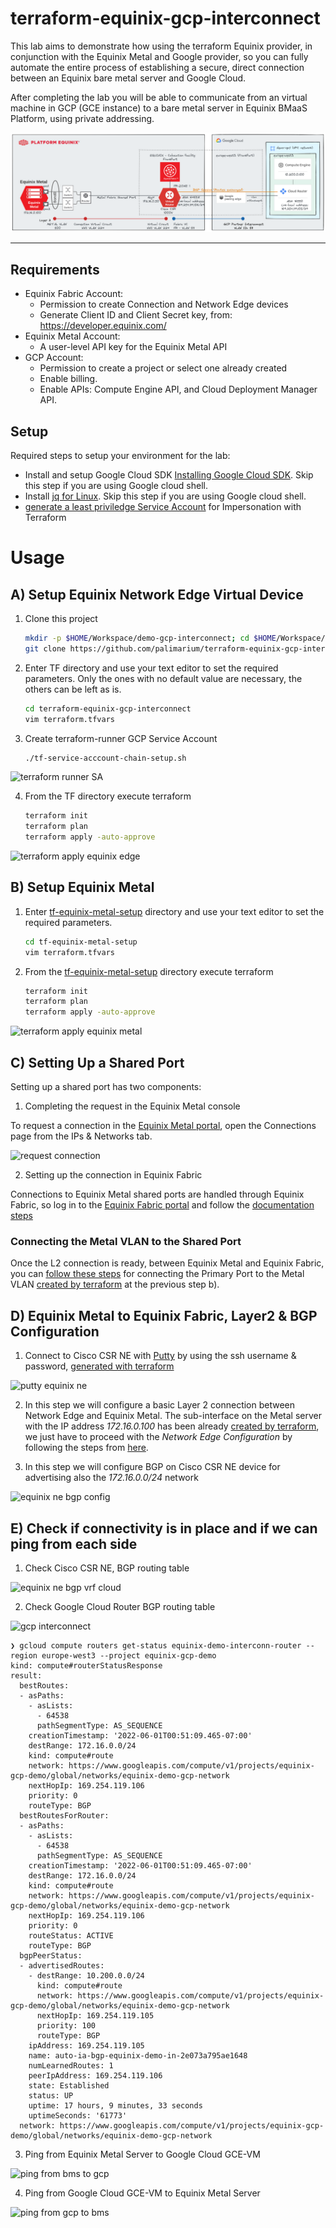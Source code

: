 # terraform-equinix-gcp-interconnect

This lab aims to demonstrate how using the terraform Equinix provider, in conjunction with the Equinix Metal and Google provider, so you can fully automate the entire process of establishing a secure, direct connection between an Equinix bare metal server and Google Cloud.

After completing the lab you will be able to communicate from an virtual machine in GCP (GCE instance) to a bare metal server in Equinix BMaaS Platform, using private addressing.

![GCP Equinix Fabric diagram](/docs/images/architecture-diagram-equinix-gcp.png?raw=true "GCP Equinix Fabric diagram")


---

## Requirements

* Equinix Fabric Account:
  - Permission to create Connection and Network Edge devices
  - Generate Client ID and Client Secret key, from: https://developer.equinix.com/
* Equinix Metal Account:
  - A user-level API key for the Equinix Metal API  
* GCP Account: 
  - Permission to create a project or select one already created
  - Enable billing.
  - Enable APIs: Compute Engine API, and Cloud Deployment Manager API.



## Setup

Required steps to setup your environment for the lab:

* Install and setup Google Cloud SDK [Installing Google Cloud SDK](https://cloud.google.com/sdk/docs/install). Skip this step if you are using Google cloud shell.
* Install [jq for Linux](https://stedolan.github.io/jq/). Skip this step if you are using Google cloud shell.
* [generate a least priviledge Service Account](/tf-service-acccount-chain-setup.sh) for Impersonation with Terraform

# Usage

## A) Setup Equinix Network Edge Virtual Device

1. Clone this project

   ```sh
   mkdir -p $HOME/Workspace/demo-gcp-interconnect; cd $HOME/Workspace/demo-gcp-interconnect
   git clone https://github.com/palimarium/terraform-equinix-gcp-interconnect.git
   ```
2. Enter TF directory and use your text editor to set the required parameters. Only the ones with no default value are necessary, the others can be left as is.

   ```sh
   cd terraform-equinix-gcp-interconnect
   vim terraform.tfvars

3. Create terraform-runner GCP Service Account 
    ```sh
   ./tf-service-acccount-chain-setup.sh

![terraform runner SA](/docs/images/execute_tf-service-acccount-chain-setup.png?raw=true "terraform runner SA")

4. From the TF directory execute terraform

   ```sh
   terraform init
   terraform plan
   terraform apply -auto-approve

![terraform apply equinix edge](/docs/images/terraform-apply-equinix-edge.png?raw=true "terraform apply equinix edge")   

## B) Setup Equinix Metal

1. Enter [tf-equinix-metal-setup](/tf-equinix-metal-setup/) directory and use your text editor to set the required parameters.

   ```sh
   cd tf-equinix-metal-setup
   vim terraform.tfvars

2. From the [tf-equinix-metal-setup](/tf-equinix-metal-setup/) directory execute terraform

   ```sh
   terraform init
   terraform plan
   terraform apply -auto-approve

![terraform apply equinix metal](/docs/images/terraform-apply-equinix-metal.png?raw=true "terraform apply equinix metal")


## C) Setting Up a Shared Port

Setting up a shared port has two components:

1. Completing the request in the Equinix Metal console

To request a connection in the [Equinix Metal portal](https://metal.equinix.com/developers/docs/equinix-interconnect/shared-ports/#requesting-a-connection), open the Connections page from the IPs & Networks tab.

![request connection](/docs/images/l2-connection-request.png?raw=true "request connection")

2. Setting up the connection in Equinix Fabric

Connections to Equinix Metal shared ports are handled through Equinix Fabric, so log in to the [Equinix Fabric portal](https://fabric.equinix.com/) and follow the [documentation steps](https://metal.equinix.com/developers/docs/equinix-interconnect/shared-ports/#connecting-through-equinix-fabric)

### Connecting the Metal VLAN to the Shared Port

Once the L2 connection is ready, between Equinix Metal and Equinix Fabric, you can [follow these steps](https://metal.equinix.com/developers/docs/equinix-interconnect/shared-ports/#connecting-vlans-to-shared-ports) for connecting the Primary Port to the Metal VLAN [created by terraform](/tf-equinix-metal-setup/main.tf#L18) at the previous step b).


## D) Equinix Metal to Equinix Fabric, Layer2 & BGP Configuration


1. Connect to Cisco CSR NE with [Putty](https://www.putty.org/ "test") by using the ssh username & password, [generated with terraform](equinix_ne.tf#L29 "test")

![putty equinix ne](/docs/images/putty-equinix-ne.png?raw=true "putty equinix ne")

2. In this step we will configure a basic Layer 2 connection between Network Edge and Equinix Metal. The sub-interface on the Metal server with the IP address *172.16.0.100* has been already [created by terraform](/tf-equinix-metal-setup/templates/user_data.sh.tpl), we just have to proceed with the *Network Edge Configuration* by following the steps from [here](https://docs.equinix.com/en-us/Content/digital-config/DC-metal-NE-Layer2.htm).

3. In this step we will configure BGP on Cisco CSR NE device for advertising also the *172.16.0.0/24* network


![equinix ne bgp config](/docs/images/cisco-ne-bgp-configurations.png?raw=true "equinix ne bgp config")



## E) Check if connectivity is in place and if we can ping from each side

1. Check Cisco CSR NE, BGP routing table

![equinix ne bgp vrf cloud](/docs/images/equinix-ne-bgp-vrf-cloud.png?raw=true "equinix ne bgp vrf cloud")

2. Check Google Cloud Router BGP routing table

![gcp interconnect](/docs/images/equinix-demo-interconn-vlan.png?raw=true "gcp interconnect")


```
❯ gcloud compute routers get-status equinix-demo-interconn-router --region europe-west3 --project equinix-gcp-demo
kind: compute#routerStatusResponse
result:
  bestRoutes:
  - asPaths:
    - asLists:
      - 64538
      pathSegmentType: AS_SEQUENCE
    creationTimestamp: '2022-06-01T00:51:09.465-07:00'
    destRange: 172.16.0.0/24
    kind: compute#route
    network: https://www.googleapis.com/compute/v1/projects/equinix-gcp-demo/global/networks/equinix-demo-gcp-network
    nextHopIp: 169.254.119.106
    priority: 0
    routeType: BGP
  bestRoutesForRouter:
  - asPaths:
    - asLists:
      - 64538
      pathSegmentType: AS_SEQUENCE
    creationTimestamp: '2022-06-01T00:51:09.465-07:00'
    destRange: 172.16.0.0/24
    kind: compute#route
    network: https://www.googleapis.com/compute/v1/projects/equinix-gcp-demo/global/networks/equinix-demo-gcp-network
    nextHopIp: 169.254.119.106
    priority: 0
    routeStatus: ACTIVE
    routeType: BGP
  bgpPeerStatus:
  - advertisedRoutes:
    - destRange: 10.200.0.0/24
      kind: compute#route
      network: https://www.googleapis.com/compute/v1/projects/equinix-gcp-demo/global/networks/equinix-demo-gcp-network
      nextHopIp: 169.254.119.105
      priority: 100
      routeType: BGP
    ipAddress: 169.254.119.105
    name: auto-ia-bgp-equinix-demo-in-2e073a795ae1648
    numLearnedRoutes: 1
    peerIpAddress: 169.254.119.106
    state: Established
    status: UP
    uptime: 17 hours, 9 minutes, 33 seconds
    uptimeSeconds: '61773'
  network: https://www.googleapis.com/compute/v1/projects/equinix-gcp-demo/global/networks/equinix-demo-gcp-network
```

3. Ping from Equinix Metal Server to Google Cloud GCE-VM


![ping from bms to gcp](/docs/images/ping-metal-to-gcp.png?raw=true "ping from bms to gcp")


4. Ping from Google Cloud GCE-VM to Equinix Metal Server 

![ping from gcp to bms](/docs/images/ping-gcp-vm-to-metal-bms.png?raw=true "ping from gcp to bms")